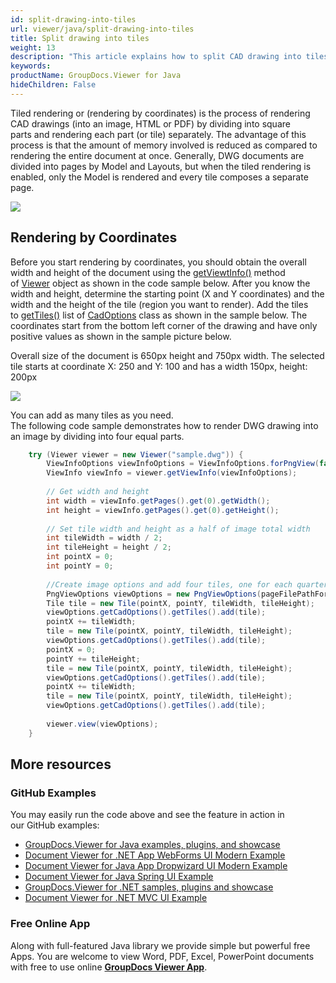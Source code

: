 ```yaml
---
id: split-drawing-into-tiles
url: viewer/java/split-drawing-into-tiles
title: Split drawing into tiles
weight: 13
description: "This article explains how to split CAD drawing into tiles with GroupDocs.Viewer within your Java applications."
keywords: 
productName: GroupDocs.Viewer for Java
hideChildren: False
---
```

Tiled rendering or (rendering by coordinates) is the process of rendering CAD drawings (into an image, HTML or PDF) by dividing into square parts and rendering each part (or tile) separately. The advantage of this process is that the amount of memory involved is reduced as compared to rendering the entire document at once. Generally, DWG documents are divided into pages by Model and Layouts, but when the tiled rendering is enabled, only the Model is rendered and every tile composes a separate page. 

![](viewer/java/images/split-drawing-into-tiles.jpg)

## Rendering by Coordinates

Before you start rendering by coordinates, you should obtain the overall width and height of the document using the [getViewtInfo()](https://apireference.groupdocs.com/viewer/java/com.groupdocs.viewer/Viewer#getViewInfo(com.groupdocs.viewer.options.ViewInfoOptions)) method of [Viewer](https://apireference.groupdocs.com/viewer/java/com.groupdocs.viewer/Viewer) object as shown in the code sample below. After you know the width and height, determine the starting point (X and Y coordinates) and the width and the height of the tile (region you want to render). Add the tiles to [getTiles()](https://apireference.groupdocs.com/viewer/java/com.groupdocs.viewer.options/CadOptions#getTiles()) list of [CadOptions](https://apireference.groupdocs.com/viewer/java/com.groupdocs.viewer.options/CadOptions) class as shown in the sample below. The coordinates start from the bottom left corner of the drawing and have only positive values as shown in the sample picture below. 

Overall size of the document is 650px height and 750px width. The selected tile starts at coordinate X: 250 and Y: 100 and has a width 150px, height: 200px 

![](viewer/java/images/split-drawing-into-tiles_1.jpg)

You can add as many tiles as you need.  
The following code sample demonstrates how to render DWG drawing into an image by dividing into four equal parts.

```java
    try (Viewer viewer = new Viewer("sample.dwg")) {
        ViewInfoOptions viewInfoOptions = ViewInfoOptions.forPngView(false);
        ViewInfo viewInfo = viewer.getViewInfo(viewInfoOptions);
    
        // Get width and height
        int width = viewInfo.getPages().get(0).getWidth();
        int height = viewInfo.getPages().get(0).getHeight();
    
        // Set tile width and height as a half of image total width
        int tileWidth = width / 2;
        int tileHeight = height / 2;
        int pointX = 0;
        int pointY = 0;
    
        //Create image options and add four tiles, one for each quarter
        PngViewOptions viewOptions = new PngViewOptions(pageFilePathFormat);
        Tile tile = new Tile(pointX, pointY, tileWidth, tileHeight);
        viewOptions.getCadOptions().getTiles().add(tile);
        pointX += tileWidth;
        tile = new Tile(pointX, pointY, tileWidth, tileHeight);
        viewOptions.getCadOptions().getTiles().add(tile);
        pointX = 0;
        pointY += tileHeight;
        tile = new Tile(pointX, pointY, tileWidth, tileHeight);
        viewOptions.getCadOptions().getTiles().add(tile);
        pointX += tileWidth;
        tile = new Tile(pointX, pointY, tileWidth, tileHeight);
        viewOptions.getCadOptions().getTiles().add(tile);
    
        viewer.view(viewOptions);
    }
```

## More resources
### GitHub Examples
You may easily run the code above and see the feature in action in our GitHub examples:
*   [GroupDocs.Viewer for Java examples, plugins, and showcase](https://github.com/groupdocs-viewer/GroupDocs.Viewer-for-Java)
*   [Document Viewer for .NET App WebForms UI Modern Example](https://github.com/groupdocs-viewer/GroupDocs.Viewer-for-.NET-WebForms)    
*   [Document Viewer for Java App Dropwizard UI Modern Example](https://github.com/groupdocs-viewer/GroupDocs.Viewer-for-Java-Dropwizard)    
*   [Document Viewer for Java Spring UI Example](https://github.com/groupdocs-viewer/GroupDocs.Viewer-for-Java-Spring)
*   [GroupDocs.Viewer for .NET samples, plugins and showcase](https://github.com/groupdocs-viewer/GroupDocs.Viewer-for-.NET)
*   [Document Viewer for .NET MVC UI Example](https://github.com/groupdocs-viewer/GroupDocs.Viewer-for-Java-MVC)     

### Free Online App
Along with full-featured Java library we provide simple but powerful free Apps.
You are welcome to view Word, PDF, Excel, PowerPoint documents with free to use online **[GroupDocs Viewer App](https://products.groupdocs.app/viewer)**.